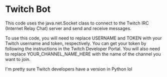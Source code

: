 # Twitch Bot

This code uses the java.net.Socket class to connect to the Twitch IRC (Internet Relay Chat) server and send and receive messages.

To use this code, you will need to replace USERNAME and TOKEN with your Twitch username and token, respectively. You can get your token by following the instructions in the Twitch Developer Portal. You will also need to replace YOUR_CHANNEL_NAME_HERE with the name of the channel you want to join.

I'm pretty sure Twitch developers have a version in Python lol
